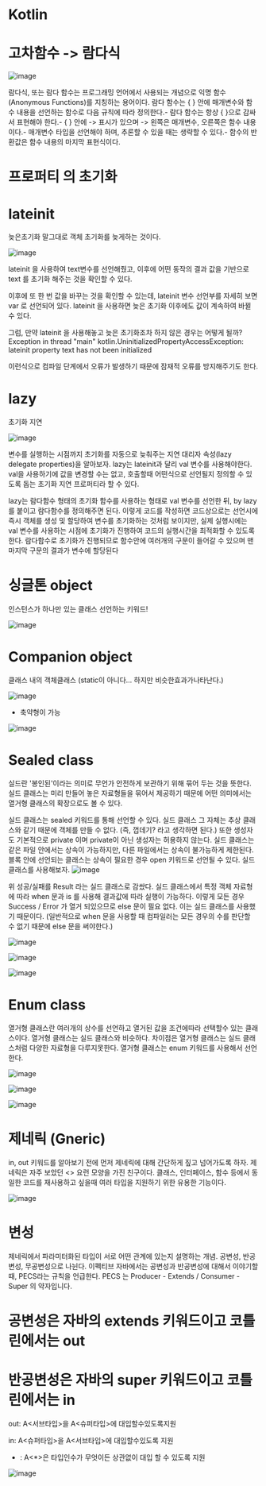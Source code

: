 # Kotlin


# 고차함수 -> 람다식




![image](https://user-images.githubusercontent.com/117493614/200719897-bd21894e-1c8f-449d-9b7c-2d27e0f8f413.png)



람다식, 또는 람다 함수는 프로그래밍 언어에서 사용되는 개념으로 익명 함수 (Anonymous Functions)를 지칭하는 용어이다.
람다 함수는 { } 안에 매개변수와 함수 내용을 선언하는 함수로 다음 규칙에 따라 정의한다.- 람다 함수는 항상 { }으로 감싸서 표현해야 한다.- { } 안에 -> 표시가 있으며 -> 왼쪽은 매개변수, 오른쪽은 함수 내용이다.- 매개변수 타입을 선언해야 하며, 추론할 수 있을 때는 생략할 수 있다.- 함수의 반환값은 함수 내용의 마지막 표현식이다.






# 프로퍼티 의 초기화

# lateinit
 늦은초기화
 말그대로 객체 초기화를 늦게하는 것이다.

![image](https://user-images.githubusercontent.com/117493614/200717605-e0e8daeb-00d7-4ed3-aefe-3fb070f632d5.png)


lateinit 을 사용하여 
text변수를 선언해줬고, 이후에 어떤 동작의 결과 값을 기반으로 text 를 초기화 해주는 것을 확인할 수 있다.

이후에 또 한 번 값을 바꾸는 것을 확인할 수 있는데, lateinit 변수 선언부를 자세히 보면 var 로 선언되어 있다. lateinit 을 사용하면 늦은 초기화 이후에도 값이 계속하여 바뀔 수 있다.

그럼, 만약 lateinit 을 사용해놓고 늦은 초기화조차 하지 않은 경우는 어떻게 될까?
Exception in thread "main" kotlin.UninitializedPropertyAccessException: lateinit property text has not been initialized

이런식으로 컴파일 단계에서 오류가 발생하기 때문에 잠재적 오류를 방지해주기도 한다.


# lazy
초기화 지연

![image](https://user-images.githubusercontent.com/117493614/200742148-83a4c2aa-eeb9-42c8-b48b-9ad61f333094.png)




변수를 실행하는 시점까지 초기화를 자동으로 늦춰주는 지연 대리자 속성(lazy delegate properties)을 알아보자. lazy는 lateinit과 달리 val 변수를 사용해야한다. val을 사용하기에 값을 변경할 수는 없고, 호출할때 어떤식으로 선언될지 정의할 수 있도록 돕는 초기화 지연 프로퍼티라 할 수 있다.

lazy는 람다함수 형태의 초기화 함수를 사용하는 형태로 val 변수를 선언한 뒤, by lazy를 붙이고 람다함수를 정의해주면 된다. 이렇게 코드를 작성하면 코드상으로는 선언시에 즉시 객체를 생성 및 할당하여 변수를 초기화하는 것처럼 보이지만, 실제 실행시에는 val 변수를 사용하는 시점에 초기화가 진행하여 코드의 실행시간을 최적화할 수 있도록 한다. 람다함수로 초기화가 진행되므로 함수안에 여러개의 구문이 들어갈 수 있으며 맨 마지막 구문의 결과가 변수에 할당된다



# 싱글톤 object

인스턴스가 하나만 있는 클래스 선언하는 키워드!

![image](https://user-images.githubusercontent.com/117493614/200966297-18c1d480-8a3e-4d38-86b1-37c9689c0aa8.png)



# Companion object

클래스 내의 객체클래스 (static이 아니다... 하지만 비슷한효과가나타난다.)


![image](https://user-images.githubusercontent.com/117493614/200966551-b83f187c-1be1-463d-b3b5-c26f62f8a203.png)


- 축약형이 가능

![image](https://user-images.githubusercontent.com/117493614/200967509-5924e4b5-52d8-4a50-9345-d90262054290.png)


# Sealed class

실드란 '봉인된'이라는 의미로 무언가 안전하게 보관하기 위해 묶어 두는 것을 뜻한다. 실드 클래스는 미리 만들어 놓은 자료형들을 묶어서 제공하기 때문에 어떤 의미에서는 열거형 클래스의 확장으로도 볼 수 있다.

 

실드 클래스는 sealed 키워드를 통해 선언할 수 있다. 실드 클래스 그 자체는 추상 클래스와 같기 때문에 객체를 만들 수 없다. (즉, 껍데기? 라고 생각하면 된다.) 또한 생성자도 기본적으로 private 이며 private이 아닌 생성자는 허용하지 않는다. 실드 클래스는 같은 파일 안에서는 상속이 가능하지만, 다른 파일에서는 상속이 불가능하게 제한된다. 블록 안에 선언되는 클래스는 상속이 필요한 경우 open 키워드로 선언될 수 있다. 실드 클래스를 사용해보자.
![image](https://user-images.githubusercontent.com/117493614/201450388-efcd33fa-0c8f-462d-b7a0-9d39f66e256e.png)


위  성공/실패를 Result 라는 실드 클래스로 감쌌다. 실드 클래스에서 특정 객체 자료형에 따라 when 문과 is 를 사용해 결과값에 따라 실행이 가능하다. 이렇게 모든 경우 Success / Error 가 열거 되있으므로 else 문이 필요 없다. 이는 실드 클래스를 사용했기 때문이다. (일반적으로 when 문을 사용할 때 컴파일러는 모든 경우의 수를 판단할 수 없기 때문에 else 문을 써야한다.)

![image](https://user-images.githubusercontent.com/117493614/201450575-d81d80e4-4f38-4f2a-a085-e48345ed4b25.png)


![image](https://user-images.githubusercontent.com/117493614/201450715-2ce72a34-ca5b-4d58-9dbf-234d8ab741ae.png)

![image](https://user-images.githubusercontent.com/117493614/201450795-c9838dab-291f-4032-b16f-5557fa8caef1.png)

# Enum class

열거형 클래스란 여러개의 상수를 선언하고 열거된 값을 조건에따라 선택할수 있는 클래스이다. 열거형 클래스는
실드 클래스와 비슷하다. 차이점은 열거형 클래스는 실드 클래스처럼 다양한 자료형을 다루지못한다.
열거형 클래스는 enum 키워드를 사용해서 선언한다.


![image](https://user-images.githubusercontent.com/117493614/201452065-5f7614a5-08c9-45c5-9f26-eb23f3d7ef70.png)

![image](https://user-images.githubusercontent.com/117493614/201452102-d18f145d-acf4-40e0-9eb8-6a7472b3ad13.png)


![image](https://user-images.githubusercontent.com/117493614/201452119-100647d8-7e93-49f6-a2cc-312d64a76eb8.png)


# 제네릭 (Gneric)

in, out 키워드를 알아보기 전에 먼저 제네릭에 대해 간단하게 짚고 넘어가도록 하자.
제네릭은 자주 보았던 <> 요런 모양을 가진 친구이다.
클래스, 인터페이스, 함수 등에서 동일한 코드를 재사용하고 싶을때 여러 타입을 지원하기 위한 유용한 기능이다.

![image](https://user-images.githubusercontent.com/117493614/201459034-03ad20e5-cf09-4f66-9017-0ffa695d03a5.png)

# 변성

제네릭에서 파라미터화된 타입이 서로 어떤 관계에 있는지 설명하는 개념.
공변성, 반공변성, 무공변성으로 나뉜다.
이펙티브 자바에서는 공변성과 반공변성에 대해서 이야기할 때, PECS라는 규칙을 언급한다.
PECS 는 Producer - Extends / Consumer - Super 의 약자입니다. 

# 공변성은 자바의 extends 키워드이고 코틀린에서는 out
# 반공변성은 자바의 super 키워드이고 코틀린에서는 in

 out: A<서브타입>을 A<슈퍼타입>에 대입할수있도록지원
 
 in: A<슈퍼타입>을 A<서브타입>에 대입할수있도록 지원
 * : A<*>은 타입인수가 무엇이든 상관없이 대입 할 수 있도록 지원
 
 ![image](https://user-images.githubusercontent.com/117493614/201503964-26bebe07-4873-43ff-988d-d82054f828ac.png)

 



